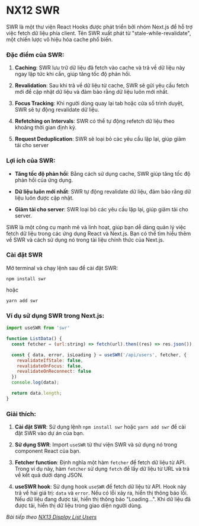 # NX12 SWR

SWR là một thư viện React Hooks được phát triển bởi nhóm Next.js để hỗ trợ việc fetch dữ liệu phía client. Tên SWR xuất phát từ "stale-while-revalidate", một chiến lược vô hiệu hóa cache phổ biến.

### Đặc điểm của SWR:

1. **Caching**: SWR lưu trữ dữ liệu đã fetch vào cache và trả về dữ liệu này ngay lập tức khi cần, giúp tăng tốc độ phản hồi.

2. **Revalidation**: Sau khi trả về dữ liệu từ cache, SWR sẽ gửi yêu cầu fetch mới để cập nhật dữ liệu và đảm bảo rằng dữ liệu luôn mới nhất.

3. **Focus Tracking**: Khi người dùng quay lại tab hoặc cửa sổ trình duyệt, SWR sẽ tự động revalidate dữ liệu.

4. **Refetching on Intervals**: SWR có thể tự động refetch dữ liệu theo khoảng thời gian định kỳ.

5. **Request Deduplication**: SWR sẽ loại bỏ các yêu cầu lặp lại, giúp giảm tải cho server 

### Lợi ích của SWR:

- **Tăng tốc độ phản hồi**: Bằng cách sử dụng cache, SWR giúp tăng tốc độ phản hồi của ứng dụng.

- **Dữ liệu luôn mới nhất**: SWR tự động revalidate dữ liệu, đảm bảo rằng dữ liệu luôn được cập nhật.

- **Giảm tải cho server**: SWR loại bỏ các yêu cầu lặp lại, giúp giảm tải cho server.

SWR là một công cụ mạnh mẽ và linh hoạt, giúp bạn dễ dàng quản lý việc fetch dữ liệu trong các ứng dụng React và Next.js. Bạn có thể tìm hiểu thêm về SWR và cách sử dụng nó trong tài liệu chính thức của Next.js.

### Cài đặt SWR

Mở terminal và chạy lệnh sau để cài đặt SWR:

```
npm install swr
```

hoặc

```
yarn add swr
```

### Ví dụ sử dụng SWR trong Next.js:

```javascript
import useSWR from 'swr'

function ListData() {
  const fetcher = (url:string) => fetch(url).then((res) => res.json());

  const { data, error, isLoading } = useSWR('/api/users', fetcher, {
    revalidateIfStale: false,
    revalidateOnFocus: false,
    revalidateOnReconnect: false
  })
  console.log(data);

  return data.length;
}
```
### Giải thích:

1. **Cài đặt SWR**: Sử dụng lệnh `npm install swr` hoặc `yarn add swr` để cài đặt SWR vào dự án của bạn.

2. **Sử dụng SWR**: Import `useSWR` từ thư viện SWR và sử dụng nó trong component React của bạn.

3. **Fetcher function**: Định nghĩa một hàm `fetcher` để fetch dữ liệu từ API. Trong ví dụ này, hàm `fetcher` sử dụng `fetch` để lấy dữ liệu từ URL và trả về kết quả dưới dạng JSON.

4. **useSWR hook**: Sử dụng hook `useSWR` để fetch dữ liệu từ API. Hook này trả về hai giá trị: `data` và `error`. Nếu có lỗi xảy ra, hiển thị thông báo lỗi. Nếu dữ liệu đang được tải, hiển thị thông báo "Loading...". Khi dữ liệu đã được tải, hiển thị dữ liệu trong giao diện người dùng.


*Bài tiếp theo [NX13 Display List Users](session_13_display_users.md)*

